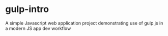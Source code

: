# gulp-intro
A simple Javascript web application project demonstrating use of gulp.js in a modern JS app dev workflow
